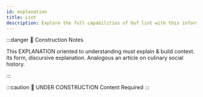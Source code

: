 ```yaml
---
id: explanation
title: Lint
description: Explore the full capabilities of buf lint with this informative reference material, containing expert advice and best practices.
---
```


:::danger 🚧 Construction Notes

This EXPLANATION oriented to understanding must explain & build context. Its form, discursive explanation. Analogous an
article on culinary social history.

:::



:::caution 🚧 UNDER CONSTRUCTION
Content Required
:::
